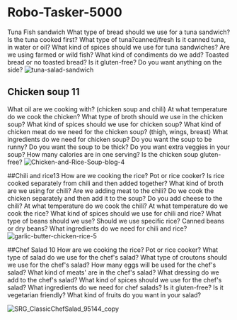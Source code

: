 # Robo-Tasker-5000
Tuna Fish sandwich 
What type of bread should we use for a tuna sandwich?
Is the tuna cooked first?
What type of tuna?canned/fresh
Is it canned tuna, in water or oil?
What kind of spices should we use for tuna sandwiches?
Are we using farmed or wild fish?
What kind of condiments do we add?
Toasted bread or no toasted bread?
Is it gluten-free?
Do you want anything on the side?
![tuna-salad-sandwich](https://user-images.githubusercontent.com/127354647/226791658-5b01d1fb-2671-4e95-9394-33d8443a3753.jpg)

## Chicken soup 11
What oil are we cooking with? (chicken soup and chili)
At what temperature do we cook the chicken?
What type of broth should we use in the chicken soup?
What kind of spices should we use for chicken soup?
What kind of chicken meat do we need for the chicken soup? (thigh, wings, breast)
What ingredients do we need for chicken soup?
Do you want the soup to be runny?
Do you want the soup to be thick?
Do you want extra veggies in your soup?
How many calories are in one serving?
Is the chicken soup gluten-free?
![Chicken-and-Rice-Soup-blog-4](https://user-images.githubusercontent.com/127354647/226792055-8421d939-a21d-4ff5-a5b1-ec00187581a3.jpg)


##Chili and rice13
How are we cooking the rice? Pot or rice cooker?
Is rice cooked separately from chili and then added together?
What kind of broth are we using for chili?
Are we adding meat to the chili?
Do we cook the chicken separately and then add it to the soup?
Do you add cheese to the chili?
At what temperature do we cook the chili?
At what temperature do we cook the rice?
What kind of spices should we use for chili and rice?
What type of beans should we use?
Should we use specific rice?
Canned beans or dry beans?
What ingredients do we need for chili and rice?
![garlic-butter-chicken-rice-5](https://user-images.githubusercontent.com/127354647/226792394-8ee7d15c-125e-4393-bfba-cb0e1498e947.jpg)

##Chef Salad 10
How are we cooking the rice? Pot or rice cooker?
What type of salad do we use for the chef's salad?
What type of croutons should we use for the chef's salad?
How many eggs will be used for the chef's salad?
What kind of meats' are in the chef's salad?
What dressing do we add to the chef's salad?
What kind of spices should we use for the chef's salad?
What ingredients do we need for chef salads?
Is it gluten-free?
Is it vegetarian friendly?
What kind of fruits do you want in your salad?


![SRG_ClassicChefSalad_95144_copy](https://user-images.githubusercontent.com/127354647/226792658-d6883f1b-bfcd-4b9e-b25f-6b4a33d312f5.jpg)
